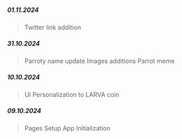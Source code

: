 ##### 01.11.2024

> Twitter link addition

##### 31.10.2024

> Parroty name update
> Images additions
> Parrot meme

##### 10.10.2024

> UI Personalization to LARVA coin

##### 09.10.2024

> Pages Setup
> App Initialization
